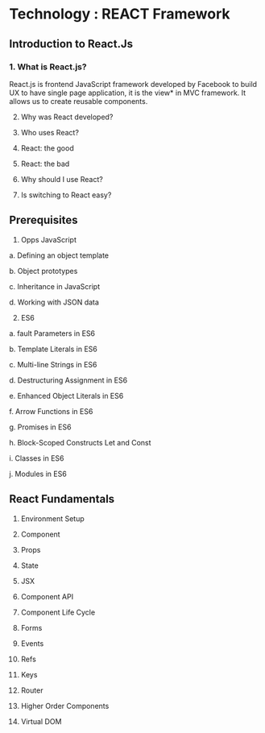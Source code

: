 # Technology : REACT Framework

## Introduction to React.Js

### 1.	What is React.js?

React.js is frontend JavaScript framework developed by Facebook to build UX to have single page application, it is the view* in MVC framework. It allows us to create reusable components.


2.	Why was React developed?

3.	Who uses React?

4.	React: the good

5.	React: the bad

6.	Why should I use React?

7.	Is switching to React easy?

## Prerequisites

1.	Opps JavaScript

a.	Defining an object template

b.	Object prototypes

c.	Inheritance in JavaScript

d.	Working with JSON data

2.	ES6

a.	fault Parameters in ES6

b.	Template Literals in ES6

c.	Multi-line Strings in ES6

d.	Destructuring Assignment in ES6

e.	Enhanced Object Literals in ES6

f.	Arrow Functions in ES6

g.	Promises in ES6

h.	Block-Scoped Constructs Let and Const

i.	Classes in ES6

j.	Modules in ES6


## React Fundamentals

1.	Environment Setup

2.	Component

3.	Props

4.	State

5.	JSX

6.	Component API

7.	Component Life Cycle

8.	Forms

9.	Events

10.	Refs

11.	Keys

12.	Router

13.	Higher Order Components

14.	Virtual DOM